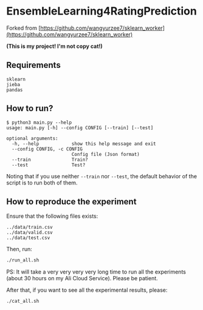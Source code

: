 # EnsembleLearning4RatingPrediction

Forked from [https://github.com/wangyurzee7/sklearn_worker](https://github.com/wangyurzee7/sklearn_worker)

**(This is my project! I'm not copy cat!)**

## Requirements

```
sklearn
jieba
pandas
```

## How to run?

```
$ python3 main.py --help
usage: main.py [-h] --config CONFIG [--train] [--test]

optional arguments:
  -h, --help            show this help message and exit
  --config CONFIG, -c CONFIG
                        Config file (Json format)
  --train               Train?
  --test                Test?
```

Noting that if you use neither `--train` nor `--test`, the default behavior of the script is to run both of them.

## How to reproduce the experiment

Ensure that the following files exists:

```
../data/train.csv
../data/valid.csv
../data/test.csv
```

Then, run:

```bash
./run_all.sh
```

PS: It will take a very very very very long time to run all the experiments (about 30 hours on my Ali Cloud Service). Please be patient.

After that, if you want to see all the experimental results, please:

```bash
./cat_all.sh
```